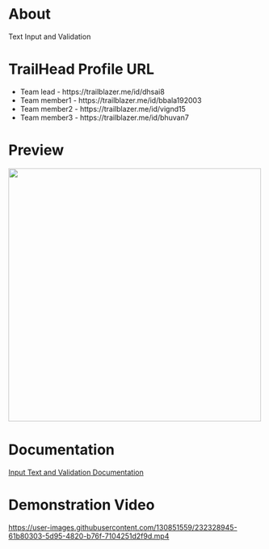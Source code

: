 # About
Text Input and Validation

# TrailHead Profile URL
  <ul>
   <li>Team lead      - https://trailblazer.me/id/dhsai8</li>
   <li>Team member1   - https://trailblazer.me/id/bbala192003</li>
   <li>Team member2   - https://trailblazer.me/id/vignd15</li>
   <li>Team member3   - https://trailblazer.me/id/bhuvan7</li>
   </ul>
   
 # Preview
 <p float="left">
 <img src="https://user-images.githubusercontent.com/130851559/232233493-d3b64ef8-eecb-40cb-9845-6d93844f8c79.jpg" width="500"/>
 </p>
 
 # Documentation
 [Input Text and Validation Documentation](https://github.com/dhanuush09/Text-input-and-validation/files/11239871/Input.Text.and.Validation.pdf)

# Demonstration Video


https://user-images.githubusercontent.com/130851559/232328945-61b80303-5d95-4820-b76f-7104251d2f9d.mp4

